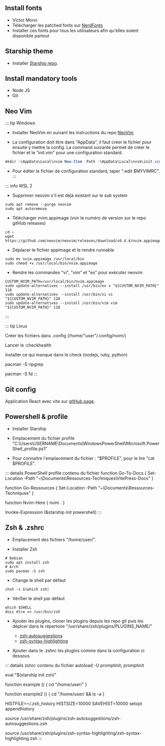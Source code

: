 ## Install fonts

- Victor Mono
- Télécharger les patched fonts sur [NerdFonts](https://github.com/ryanoasis/nerd-fonts/tree/master/patched-fonts)
- Installer ces fonts pour tous les utilisateurs afin qu'elles soient disponible partout

## Starship theme

- Installer [Starship repo](https://starship.rs/).

## Install mandatory tools

- Node JS
- Git

## Neo Vim

::: tip Windows

- Installer NeoVim en suivant les instructions du repo [NeoVim](https://github.com/neovim/neovim/wiki/Installing-Neovim#windows) 

- La configuration doit être dans "AppData", il faut créer le fichier pour ensuite y mettre la config. La command suivante permet de créer le fichier et le "init.vim" pour une configuration standard.

``` Powershell
mkdir ~\AppData\Local\nvim New-Item -Path ~\AppData\Local\nvim\init.vim -Type File
```

- Pour éditer le fichier de configuration standard, taper ":edit $MYVIMRC".
:::

::: info WSL 2

- Supprimer neovim s'il est déjà existant sur le sub system

``` shell
sudo apt remove --purge neovim
sudo apt autoremove
```

- Télécharger nvim.appimage (voir le numéro de version sur le repo gitHub releases)

``` shell
cd ~
wget https://github.com/neovim/neovim/releases/download/v0.4.4/nvim.appimage
```

- Déplacer le fichier appimage et le rendre runnable

``` shell
sudo mv nvim.appimage /usr/local/bin
sudo chmod +x /usr/local/bin/nvim.appimage
```

- Rendre les commandes "vi", "vim" et "ex" pour exécuter neovim
``` shell
CUSTOM_NVIM_PATH=/usr/local/bin/nvim.appimage
sudo update-alternatives --install /usr/bin/ex v "${CUSTOM_NVIM_PATH}" 110
sudo update-alternatives --install /usr/bin/vi vi "${CUSTOM_NVIM_PATH}" 110
sudo update-alternatives --install /usr/bin/vim vim "${CUSTOM_NVIM_PATH}" 110
```
:::

::: tip Linux 

Créer les fichiers dans .config (/home/"user"/.config/nvim/)

Lancer le :checkhealth

Installer ce qui manque dans le check (nodejs, ruby, python)

pacman -S ripgrep

pacman -S fd
:::

## Git config

Application React avec vite sur [gitHub page](https://fabcre.github.io/React-Git-Help/).

## Powershell & profile

- Installer Starship

- Emplacement du fichier profile "C:\Users\USERNAME\Documents\WindowsPowerShell\Microsoft.PowerShell_profile.ps1"

- Pour connaitre l'emplacement du fichier : "$PROFILE", pour le lire "cat $PROFILE".

::: details PowerShell profile contenu du fichier
function Go-To-Docs {
    Set-Location -Path "~\Documents\Ressources-Techniques\VitePress-Docs"
}

function Go-Ressources {
    Set-Location -Path "~\Documents\Ressources-Techniques\"
}

function Nvim-Here {
    nvim .
}

Invoke-Expression (&starship init powershell)
:::

## Zsh & .zshrc

- Emplacement des fichiers "/home/user/".

- Installer Zsh 

``` shell
# Debian
sudo apt install zsh
# Arch
sudo pacman -S zsh
```

- Change le shell par défaut

``` shell
chsh -s $(which zsh)
``` 

- Vérifier le shell par défaut

``` shell
which $SHELL
dois être => /usr/bin/zsh
```

- Ajouter les plugins, cloner les plugins depuis les repo git puis les déplcer dans le répertoire "/usr/share/zsh/plugins/PLUGINS_NAME/"
    - [zsh-autosuggestions](https://github.com/zsh-users/zsh-autosuggestions)
    - [zsh-syntax-highlighting](https://github.com/zsh-users/zsh-syntax-highlighting)

- Ajouter dans le .zshrc les plugins comme dans la configuration ci dessous.

::: details zshrc contenu du fichier
autoload -U promptinit; promptinit

eval "$(starship init zsh)"

function example () {
    cd "/home/user/"
}

function example2 () {
    cd "/home/user/ && ls -a
}

HISTFILE=~/.zsh_history
HISTSIZE=10000
SAVEHIST=10000
setopt appendhistory

source /usr/share/zsh/plugins/zsh-autosuggestions/zsh-autosuggestions.zsh

source /usr/share/zsh/plugins/zsh-syntax-highlighting/zsh-syntax-highlighting.zsh
:::
